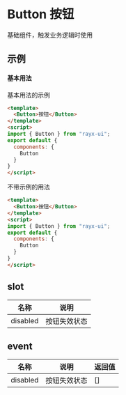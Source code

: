 <!-- type: 通用 -->

# Button 按钮
基础组件，触发业务逻辑时使用

## 示例

#### 基本用法
基本用法的示例
```html demo
<template>
  <Button>按钮</Button>
</template>
<script>
import { Button } from "rayx-ui";
export default {
  components: {
    Button
  }
}
</script>
```
不带示例的用法
```html
<template>
  <Button>按钮</Button>
</template>
<script>
import { Button } from "rayx-ui";
export default {
  components: {
    Button
  }
}
</script>
```

<!-- prop -->
<!-- method -->

## slot
| 名称 | 说明 |
| --- | --- |
| disabled | 按钮失效状态 |

## event
| 名称 | 说明 | 返回值 |
| --- | --- | --- |
| disabled | 按钮失效状态 | [] |